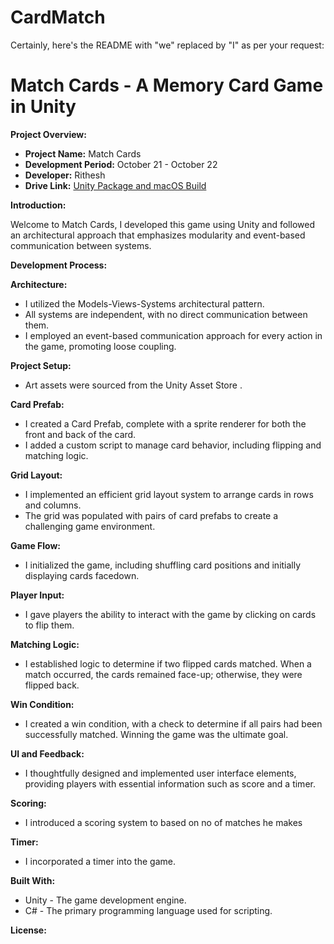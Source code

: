 # CardMatch
Certainly, here's the README with "we" replaced by "I" as per your request:

# Match Cards - A Memory Card Game in Unity

**Project Overview:**

- **Project Name:** Match Cards
- **Development Period:** October 21 - October 22
- **Developer:** Rithesh
- **Drive Link:** [Unity Package and macOS Build](https://drive.google.com/drive/folders/1oK9n4RvO5puI12svLGeZJFw3XzUz7IYH?usp=sharing)

**Introduction:**

Welcome to Match Cards, I developed this game using Unity and followed an architectural approach that emphasizes modularity and event-based communication between systems.

**Development Process:**

**Architecture:**

- I utilized the Models-Views-Systems architectural pattern.
- All systems are independent, with no direct communication between them.
- I employed an event-based communication approach for every action in the game, promoting loose coupling.

**Project Setup:**

- Art assets were sourced from the Unity Asset Store .

**Card Prefab:**

- I created a Card Prefab, complete with a sprite renderer for both the front and back of the card.
- I added a custom script to manage card behavior, including flipping and matching logic.

**Grid Layout:**

- I implemented an efficient grid layout system to arrange cards in rows and columns.
- The grid was populated with pairs of card prefabs to create a challenging game environment.


**Game Flow:**

- I initialized the game, including shuffling card positions and initially displaying cards facedown.

**Player Input:**

- I gave players the ability to interact with the game by clicking on cards to flip them.

**Matching Logic:**

- I established logic to determine if two flipped cards matched. When a match occurred, the cards remained face-up; otherwise, they were flipped back.

**Win Condition:**

- I created a win condition, with a check to determine if all pairs had been successfully matched. Winning the game was the ultimate goal.

**UI and Feedback:**

- I thoughtfully designed and implemented user interface elements, providing players with essential information such as score and a timer.

**Scoring:**

- I introduced a scoring system to based on no of matches he makes

**Timer:**

- I incorporated a timer into the game.



**Built With:**

- Unity - The game development engine.
- C# - The primary programming language used for scripting.

**License:**
